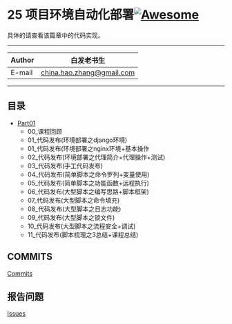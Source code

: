 # 25 项目环境自动化部署[![Awesome](https://cdn.rawgit.com/sindresorhus/awesome/d7305f38d29fed78fa85652e3a63e154dd8e8829/media/badge.svg)](https://github.com/sindresorhus/awesome)

具体的请查看该篇章中的代码实现。
****
	
|Author|白发老书生|
|---|---
|E-mail|china.hao.zhang@gmail.com

****


<h2 id="catalog">目录</h2>

* [Part01](#Part01)
    * 00_课程回顾
    * 01_代码发布(环境部署之django环境)
    * 01_代码发布(环境部署之nginx环境+基本操作
    * 02_代码发布(环境部署之代理简介+代理操作+测试)
    * 03_代码发布(手工代码发布)
    * 04_代码发布(简单脚本之命令罗列+变量使用)
    * 05_代码发布(简单脚本之功能函数+远程执行)
    * 06_代码发布(大型脚本之编写思路+脚本框架)
    * 07_代码发布(大型脚本之命令填充)
    * 08_代码发布(大型脚本之日志功能)
    * 09_代码发布(大型脚本之锁文件)
    * 10_代码发布(大型脚本之流程安全+调试)
    * 11_代码发布(脚本梳理之3总结+课程总结)

    

    

    

    

   



    

    



## COMMITS

[Commits](https://github.com/HaoZhang95/PythonAndMachineLearning/commits/master)

## 报告问题

[Issues](https://github.com/HaoZhang95/PythonAndMachineLearning/issues)

